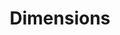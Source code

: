 ---
bigquery: https://console.cloud.google.com/bigquery?p=covid-19-dimensions-ai&page=table&d=data&t=publications
contributors: Digital Science, https://www.digital-science.com/
cost: Free for personal, non-commercial use.
description: Dimensions contains more than 100 million publications, ranging from
  articles published in scholarly journals, books and book chapters, to preprints
  and conference proceedings. All publications are contextualized with linked data
  sets, funding, publications, patents, clinical trials, and policy documents. You
  can also view associated categories, funders, institutions, and researcher profiles.
documentation: https://docs.dimensions.ai/bigquery/index.html
last_edit: 04/11/2022, 16:40:06
location: https://www.dimensions.ai/products/free/
maintained_by: Digital Science, https://www.digital-science.com/
schema_fields:
- acronyms
- research_org_state_names
- open_access_categories_v2
- category_for
- year
- granted_date
- source_id
- funding_nzd
- application_number
- assignee_orgs
- reference_ids
- category_hra
- pmcid
- title
- research_org_countries
- funding_currency
- type
- expiration_date
- funder_org_acronyms
- cpc
- journal
- publisher
- aliases
- date_normal
- priority_date
- original_assignee
- isbn
- funding_amount
- investigators
- original_abstract
- associated_grant_ids
- cited_by_ids
- legal_status
- funder_countries
- address
- book_title
- associated_publication_id
- funding_eur
- arxiv_id
- proceedings_title
- end_date
- brief_title
- category_bra
- category_rcdc
- kind
- funding_chf
- interventions
- date_inserted
- citations
- expiration_year
- registry
- description
- category_hrcs_hc
- open_access_categories
- editors
- end_year
- funding_details
- subtitles
- funder_org_cities
- category_icrp_ct
- date_modified
- relationships
- current_assignee_countries
- wikipedia_url
- mesh_terms
- pages
- citations_count
- mesh_headings
- category_sdg
- supporting_grant_ids
- linkout
- funding_usd
- citation_string
- publication_date
- research_org_country_names
- current_assignee
- funder_org_state_codes
- concepts
- family_id
- funding_cny
- associated_publication_doi
- research_org_state_codes
- family_members_ids
- associated_publication_pmid
- license
- issue
- legal_events
- family_count
- repository_url
- language
- gender
- research_org_cities
- publication_ids
- status
- category_hrcs_rac
- organisation_details
- funding_cad
- established
- funder_org_countries
- research_orgs
- jurisdiction
- category_uoa
- funder_orgs
- name
- start_year
- active_years
- assignee_countries
- original_assignee_orgs
- acronym
- patent_ids
- filing_year
- original_assignee_countries
- volume
- clinical_trial_ids
- types
- date
- grant_number
- ipcr
- embargo_date
- book_series_title
- acknowledgements
- resulting_publication_ids
- granted_year
- foa_number
- altmetrics
- original_title
- publication_year
- categories
- doi
- current_assignee_orgs
- date_online
- labels
- metrics
- filing_date
- priority_year
- id
- filing_status
- inventor_names
- journal_lists
- pmid
- funder_org
- email_address
- date_print
- funding_gbp
- links
- resulting_publication_doi
- external_ids
- conditions
- conference
- funding_jpy
- date_imported_gbq
- researcher_ids
- associated_publication_arxiv_id
- category_icrp_cso
- phase
- funding_aud
- eisbn
- created_date
- parent_id
- repository_id
- research_org_city_names
- abstract
- repository_name
- authors
- start_date
shortname: dimensions
tags:
- scholarly literature
- patents
- funding
- clinical trials
- academic profiles
terms_of_use: 'Use of both the Dimensions COVID-19 dataset and full Dimensions dataset
  are subject to the Dimensions Terms of use: https://www.dimensions.ai/policies-terms-legal '
title: Dimensions
uuid: dcff88bd-fe6b-4fdb-8159-809bf9d7bc1c
---